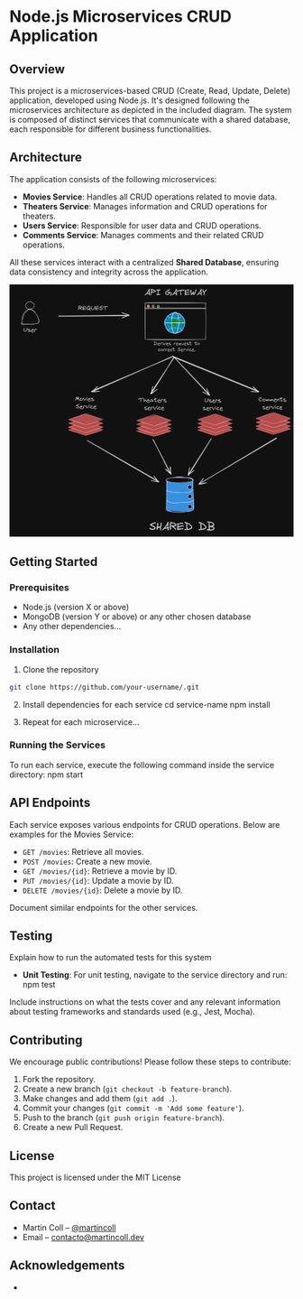 # Node.js Microservices CRUD Application

## Overview

This project is a microservices-based CRUD (Create, Read, Update, Delete) application, developed using Node.js. It's designed following the microservices architecture as depicted in the included diagram. The system is composed of distinct services that communicate with a shared database, each responsible for different business functionalities.

## Architecture

The application consists of the following microservices:

- **Movies Service**: Handles all CRUD operations related to movie data.
- **Theaters Service**: Manages information and CRUD operations for theaters.
- **Users Service**: Responsible for user data and CRUD operations.
- **Comments Service**: Manages comments and their related CRUD operations.

All these services interact with a centralized **Shared Database**, ensuring data consistency and integrity across the application.

![Microservices Architecture](assets/NODE-JS-MICROSERVICES.png)

## Getting Started

### Prerequisites

- Node.js (version X or above)
- MongoDB (version Y or above) or any other chosen database
- Any other dependencies...

### Installation

1. Clone the repository

```bash
git clone https://github.com/your-username/.git
```

2. Install dependencies for each service
   cd service-name
   npm install

3. Repeat for each microservice...

### Running the Services

To run each service, execute the following command inside the service directory:
npm start

## API Endpoints

Each service exposes various endpoints for CRUD operations. Below are examples for the Movies Service:

- `GET /movies`: Retrieve all movies.
- `POST /movies`: Create a new movie.
- `GET /movies/{id}`: Retrieve a movie by ID.
- `PUT /movies/{id}`: Update a movie by ID.
- `DELETE /movies/{id}`: Delete a movie by ID.

Document similar endpoints for the other services.

## Testing

Explain how to run the automated tests for this system

- **Unit Testing**: For unit testing, navigate to the service directory and run:
  npm test

Include instructions on what the tests cover and any relevant information about testing frameworks and standards used (e.g., Jest, Mocha).

## Contributing

We encourage public contributions! Please follow these steps to contribute:

1. Fork the repository.
2. Create a new branch (`git checkout -b feature-branch`).
3. Make changes and add them (`git add .`).
4. Commit your changes (`git commit -m 'Add some feature'`).
5. Push to the branch (`git push origin feature-branch`).
6. Create a new Pull Request.

## License

This project is licensed under the MIT License

## Contact

- Martin Coll – [@martincoll](https://www.linkedin.com/in/martincoll/)
- Email – contacto@martincoll.dev

## Acknowledgements

-
